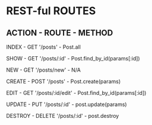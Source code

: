# REST-ful ROUTES

ACTION -  ROUTE                  - METHOD
---
INDEX  -  GET  '/posts'          - Post.all

SHOW   -  GET  '/posts/:id'      - Post.find_by_id(params[:id])

NEW    -  GET  '/posts/new'      - N/A

CREATE -  POST '/posts'          - Post.create(params)

EDIT   -  GET  '/posts/:id/edit' - Post.find_by_id(params[:id])

UPDATE -  PUT '/posts/:id'       - post.update(params)

DESTROY - DELETE '/posts/:id'    - post.destroy
